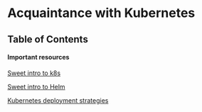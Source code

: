 # Acquaintance with Kubernetes

## Table of Contents
####    Important resources
    
   [Sweet intro to k8s](https://medium.com/ingeniouslysimple/adopting-kubernetes-step-by-step-f93093c13dfe)
   
   [Sweet intro to Helm](https://medium.com/ingeniouslysimple/deploying-kubernetes-applications-with-helm-81c9c931f9d3)
    
   [Kubernetes deployment strategies](https://container-solutions.com/kubernetes-deployment-strategies/)